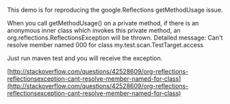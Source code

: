 This demo is for reproducing the google.Reflections getMethodUsage issue.

When you call getMethodUsage() on a private method, if there is an anonymous inner class which invokes this private method, an org.reflections.ReflectionsException will be thrown. Detailed message: Can't resolve member named 000 for class my.test.scan.TestTarget.access

Just run maven test and you will receive the exception.

[http://stackoverflow.com/questions/42528609/org-reflections-reflectionsexception-cant-resolve-member-named-for-class](http://stackoverflow.com/questions/42528609/org-reflections-reflectionsexception-cant-resolve-member-named-for-class)